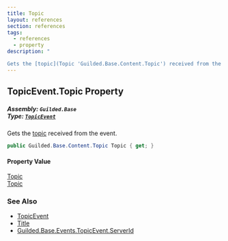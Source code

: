 ```yaml
---
title: Topic
layout: references
section: references
tags:
  - references
  - property
description: "

Gets the [topic](Topic 'Guilded.Base.Content.Topic') received from the event."
---
```


## TopicEvent.Topic Property
##### **Assembly:** `Guilded.Base`<br/>**Type:** [`TopicEvent`](TopicEvent 'Guilded.Base.Events.TopicEvent')

Gets the [topic](Topic 'Guilded.Base.Content.Topic') received from the event.

```csharp
public Guilded.Base.Content.Topic Topic { get; }
```

#### Property Value
[Topic](Topic 'Guilded.Base.Content.Topic')  
[Topic](Topic 'Guilded.Base.Content.Topic')

### See Also
- [TopicEvent](TopicEvent 'Guilded.Base.Events.TopicEvent')
- [Title](TopicEvent.Title 'Guilded.Base.Events.TopicEvent.Title')
- [Guilded.Base.Events.TopicEvent.ServerId](https://docs.microsoft.com/en-us/dotnet/api/Guilded.Base.Events.TopicEvent.ServerId 'Guilded.Base.Events.TopicEvent.ServerId')